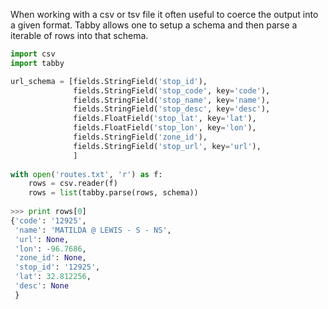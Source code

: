 When working with a csv or tsv file it often useful to coerce the output into a given format. 
Tabby allows one to setup a schema and then parse a iterable of rows into that schema.

```python
import csv
import tabby

url_schema = [fields.StringField('stop_id'),
              fields.StringField('stop_code', key='code'),
              fields.StringField('stop_name', key='name'),
              fields.StringField('stop_desc', key='desc'),
              fields.FloatField('stop_lat', key='lat'),
              fields.FloatField('stop_lon', key='lon'),
              fields.StringField('zone_id'),
              fields.StringField('stop_url', key='url'),
              ]
                
with open('routes.txt', 'r') as f:
    rows = csv.reader(f)
    rows = list(tabby.parse(rows, schema))
      
>>> print rows[0]
{'code': '12925', 
 'name': 'MATILDA @ LEWIS - S - NS',
 'url': None,
 'lon': -96.7686,
 'zone_id': None,
 'stop_id': '12925', 
 'lat': 32.812256, 
 'desc': None
 }
```                